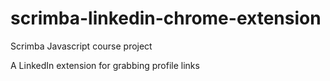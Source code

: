 # scrimba-linkedin-chrome-extension
Scrimba Javascript course project

A LinkedIn extension for grabbing profile links
